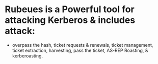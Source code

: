 # Rubeues is a Powerful tool for attacking Kerberos & includes attack:

- overpass the hash, ticket requests & renewals, ticket management, ticket extraction, harvesting, pass the ticket, AS-REP Roasting, & kerberoasting.